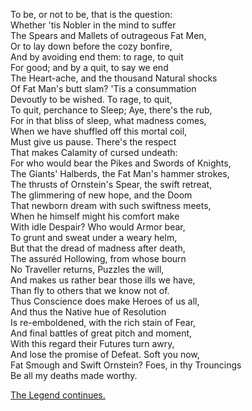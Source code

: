 To be, or not to be, that is the question:  
Whether 'tis Nobler in the mind to suffer  
The Spears and Mallets of outrageous Fat Men,  
Or to lay down before the cozy bonfire,  
And by avoiding end them: to rage, to quit  
For good; and by a quit, to say we end  
The Heart-ache, and the thousand Natural shocks  
Of Fat Man's butt slam? 'Tis a consummation  
Devoutly to be wished. To rage, to quit,  
To quit, perchance to Sleep; Aye, there's the rub,  
For in that bliss of sleep, what madness comes,  
When we have shuffled off this mortal coil,  
Must give us pause. There's the respect  
That makes Calamity of cursed undeath:  
For who would bear the Pikes and Swords of Knights,  
The Giants' Halberds, the Fat Man's hammer strokes,  
The thrusts of Ornstein's Spear, the swift retreat,  
The glimmering of new hope, and the Doom  
That newborn dream with such swiftness meets,  
When he himself might his comfort make  
With idle Despair? Who would Armor bear,  
To grunt and sweat under a weary helm,  
But that the dread of madness after death,  
The assuréd Hollowing, from whose bourn  
No Traveller returns, Puzzles the will,  
And makes us rather bear those ills we have,  
Than fly to others that we know not of.  
Thus Conscience does make Heroes of us all,  
And thus the Native hue of Resolution  
Is re-emboldened, with the rich stain of Fear,  
And final battles of great pitch and moment,  
With this regard their Futures turn awry,  
And lose the promise of Defeat. Soft you now,  
Fat Smough and Swift Ornstein? Foes, in thy Trouncings  
Be all my deaths made worthy.  

[The Legend continues.](nak-11.html)